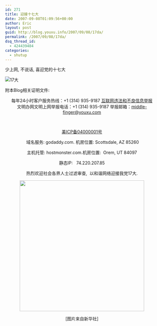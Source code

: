 ```yaml
---
id: 271
title: 迎接十七大
date: 2007-09-08T01:09:56+00:00
author: Eric
layout: post
guid: http://blog.youxu.info/2007/09/08/17da/
permalink: /2007/09/08/17da/
dsq_thread_id:
  - 424439484
categories:
  - shutup
---
```

少上网, 不说话, 喜迎党的十七大
  
![17大](http://blog.youxu.info/wp-content/cache/17.jpg)

附本Blog相关证明文件:

<p align="center">
  每年24小时客户服务热线：+1 (314) 935-9187 <a href="http://net.china.cn/chinese/index.htm" target="_blank">互联网违法和不良信息举报</a><br /> 文明办网文明上网举报电话：+1 (314) 935-9187 举报邮箱：<a href="mailto:fuckyou@chinacensor.com">middle-finger@youxu.com</a>
</p>

<p align="center">
  &nbsp;
</p>

<p align="center">
  <a href="http://blog.youxu.info/beian.html" target="_blank">美ICP备04000001号</a>
</p>

<p align="center">
   域名服务: godaddy.com. 机房位置: Scottsdale, AZ 85260
</p>

<p align="center">
  主机托管: hostmonster.com.机房位置:  Orem, UT 84097
</p>

<p align="center">
  静态IP:   74.220.207.85
</p>

<p align="center">
  热烈欢迎社会各界人士过滤审查,  以和谐网络迎接我党17大.
</p>

<p align="center">
  <font id="Zoom"><img src="http://news.xinhuanet.com/politics/2007-05/18/xinsrc_502050417163568791738.jpg" style="width: 408px; height: 428px" border="0" height="464" width="408" /></font>
</p>

<p align="center">
  [图片来自新华社]
</p>